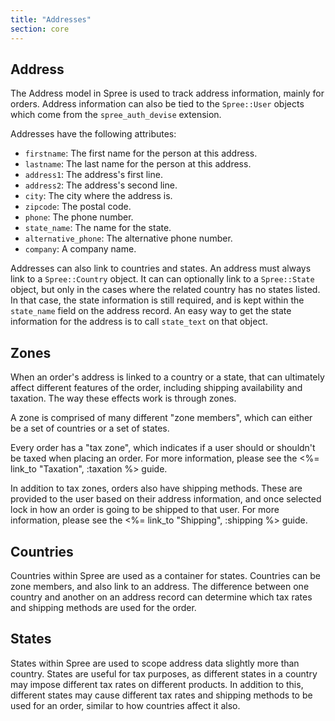```yaml
---
title: "Addresses"
section: core
---
```


## Address

The Address model in Spree is used to track address information, mainly for orders. Address information can also be tied to the `Spree::User` objects which come from the `spree_auth_devise` extension.

Addresses have the following attributes:

* `firstname`: The first name for the person at this address.
* `lastname`: The last name for the person at this address.
* `address1`: The address's first line.
* `address2`: The address's second line.
* `city`: The city where the address is.
* `zipcode`: The postal code.
* `phone`: The phone number.
* `state_name`: The name for the state.
* `alternative_phone`: The alternative phone number.
* `company`: A company name.

Addresses can also link to countries and states. An address must always link to a `Spree::Country` object. It can can optionally link to a `Spree::State` object, but only in the cases where the related country has no states listed. In that case, the state information is still required, and is kept within the `state_name` field on the address record. An easy way to get the state information for the address is to call `state_text` on that object.

## Zones

When an order's address is linked to a country or a state, that can ultimately affect different features of the order, including shipping availability and taxation. The way these effects work is through zones.

A zone is comprised of many different "zone members", which can either be a set of countries or a set of states.

Every order has a "tax zone", which indicates if a user should or shouldn't be taxed when placing an order. For more information, please see the <%= link_to "Taxation", :taxation %> guide.

In addition to tax zones, orders also have shipping methods. These are provided to the user based on their address information, and once selected lock in how an order is going to be shipped to that user. For more information, please see the <%= link_to "Shipping", :shipping %> guide.

## Countries

Countries within Spree are used as a container for states. Countries can be zone members, and also link to an address. The difference between one country and another on an address record can determine which tax rates and shipping methods are used for the order.

## States

States within Spree are used to scope address data slightly more than country. States are useful for tax purposes, as different states in a country may impose different tax rates on different products. In addition to this, different states may cause different tax rates and shipping methods to be used for an order, similar to how countries affect it also.